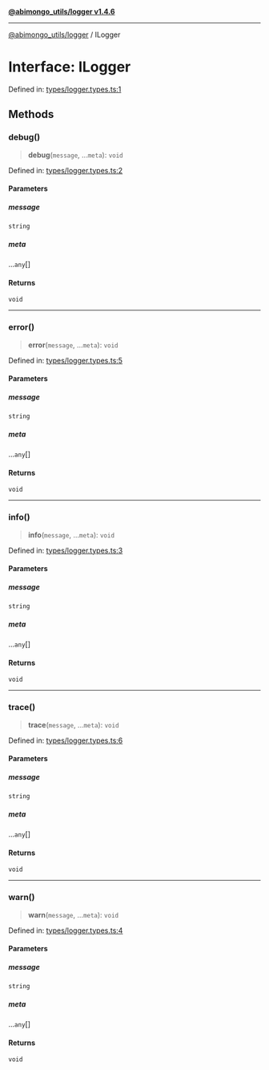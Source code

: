 [**@abimongo_utils/logger v1.4.6**](../README.md)

***

[@abimongo_utils/logger](../README.md) / ILogger

# Interface: ILogger

Defined in: [types/logger.types.ts:1](https://github.com/NodEm9/abimongo_utils/blob/44bde4aba239181e6f4030255b47a0bd30e0063b/logger/src/types/logger.types.ts#L1)

## Methods

### debug()

> **debug**(`message`, ...`meta`): `void`

Defined in: [types/logger.types.ts:2](https://github.com/NodEm9/abimongo_utils/blob/44bde4aba239181e6f4030255b47a0bd30e0063b/logger/src/types/logger.types.ts#L2)

#### Parameters

##### message

`string`

##### meta

...`any`[]

#### Returns

`void`

***

### error()

> **error**(`message`, ...`meta`): `void`

Defined in: [types/logger.types.ts:5](https://github.com/NodEm9/abimongo_utils/blob/44bde4aba239181e6f4030255b47a0bd30e0063b/logger/src/types/logger.types.ts#L5)

#### Parameters

##### message

`string`

##### meta

...`any`[]

#### Returns

`void`

***

### info()

> **info**(`message`, ...`meta`): `void`

Defined in: [types/logger.types.ts:3](https://github.com/NodEm9/abimongo_utils/blob/44bde4aba239181e6f4030255b47a0bd30e0063b/logger/src/types/logger.types.ts#L3)

#### Parameters

##### message

`string`

##### meta

...`any`[]

#### Returns

`void`

***

### trace()

> **trace**(`message`, ...`meta`): `void`

Defined in: [types/logger.types.ts:6](https://github.com/NodEm9/abimongo_utils/blob/44bde4aba239181e6f4030255b47a0bd30e0063b/logger/src/types/logger.types.ts#L6)

#### Parameters

##### message

`string`

##### meta

...`any`[]

#### Returns

`void`

***

### warn()

> **warn**(`message`, ...`meta`): `void`

Defined in: [types/logger.types.ts:4](https://github.com/NodEm9/abimongo_utils/blob/44bde4aba239181e6f4030255b47a0bd30e0063b/logger/src/types/logger.types.ts#L4)

#### Parameters

##### message

`string`

##### meta

...`any`[]

#### Returns

`void`
